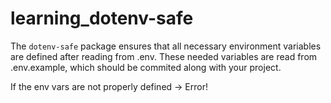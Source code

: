 # learning_dotenv-safe

The `dotenv-safe` package ensures that all necessary environment variables are defined after reading from .env. These needed variables are read from .env.example, which should be commited along with your project.

If the env vars are not properly defined -> Error!

